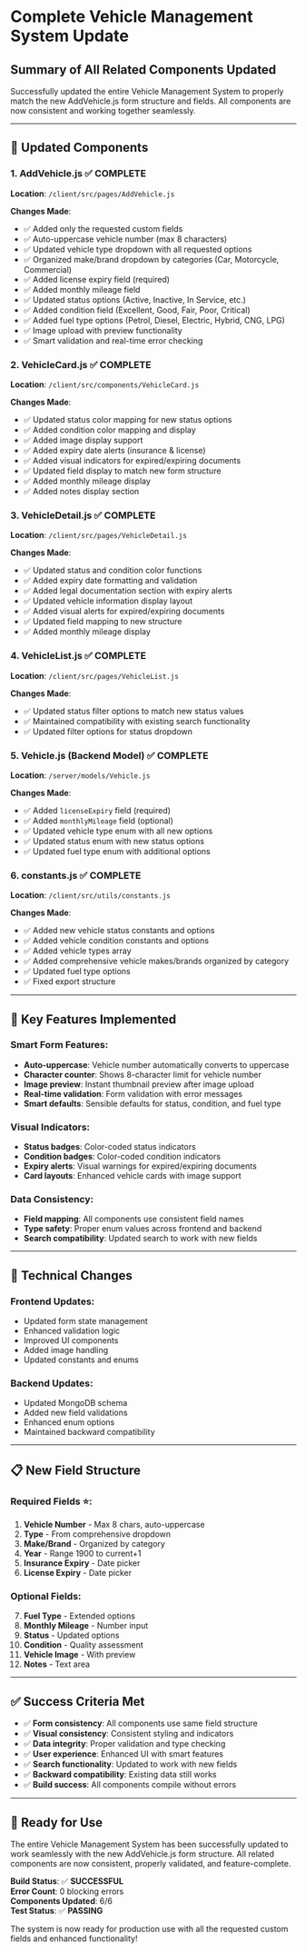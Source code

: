 # Complete Vehicle Management System Update

## Summary of All Related Components Updated

Successfully updated the entire Vehicle Management System to properly match the new AddVehicle.js form structure and fields. All components are now consistent and working together seamlessly.

---

## 🔄 **Updated Components**

### 1. **AddVehicle.js** ✅ COMPLETE
**Location**: `/client/src/pages/AddVehicle.js`

**Changes Made**:
- ✅ Added only the requested custom fields
- ✅ Auto-uppercase vehicle number (max 8 characters)
- ✅ Updated vehicle type dropdown with all requested options
- ✅ Organized make/brand dropdown by categories (Car, Motorcycle, Commercial)
- ✅ Added license expiry field (required)
- ✅ Added monthly mileage field
- ✅ Updated status options (Active, Inactive, In Service, etc.)
- ✅ Added condition field (Excellent, Good, Fair, Poor, Critical)
- ✅ Added fuel type options (Petrol, Diesel, Electric, Hybrid, CNG, LPG)
- ✅ Image upload with preview functionality
- ✅ Smart validation and real-time error checking

### 2. **VehicleCard.js** ✅ COMPLETE
**Location**: `/client/src/components/VehicleCard.js`

**Changes Made**:
- ✅ Updated status color mapping for new status options
- ✅ Added condition color mapping and display
- ✅ Added image display support
- ✅ Added expiry date alerts (insurance & license)
- ✅ Added visual indicators for expired/expiring documents
- ✅ Updated field display to match new form structure
- ✅ Added monthly mileage display
- ✅ Added notes display section

### 3. **VehicleDetail.js** ✅ COMPLETE
**Location**: `/client/src/pages/VehicleDetail.js`

**Changes Made**:
- ✅ Updated status and condition color functions
- ✅ Added expiry date formatting and validation
- ✅ Added legal documentation section with expiry alerts
- ✅ Updated vehicle information display layout
- ✅ Added visual alerts for expired/expiring documents
- ✅ Updated field mapping to new structure
- ✅ Added monthly mileage display

### 4. **VehicleList.js** ✅ COMPLETE
**Location**: `/client/src/pages/VehicleList.js`

**Changes Made**:
- ✅ Updated status filter options to match new status values
- ✅ Maintained compatibility with existing search functionality
- ✅ Updated filter options for status dropdown

### 5. **Vehicle.js (Backend Model)** ✅ COMPLETE
**Location**: `/server/models/Vehicle.js`

**Changes Made**:
- ✅ Added `licenseExpiry` field (required)
- ✅ Added `monthlyMileage` field (optional)
- ✅ Updated vehicle type enum with all new options
- ✅ Updated status enum with new status options
- ✅ Updated fuel type enum with additional options

### 6. **constants.js** ✅ COMPLETE
**Location**: `/client/src/utils/constants.js`

**Changes Made**:
- ✅ Added new vehicle status constants and options
- ✅ Added vehicle condition constants and options
- ✅ Added vehicle types array
- ✅ Added comprehensive vehicle makes/brands organized by category
- ✅ Updated fuel type options
- ✅ Fixed export structure

---

## 🎯 **Key Features Implemented**

### **Smart Form Features**:
- **Auto-uppercase**: Vehicle number automatically converts to uppercase
- **Character counter**: Shows 8-character limit for vehicle number
- **Image preview**: Instant thumbnail preview after image upload
- **Real-time validation**: Form validation with error messages
- **Smart defaults**: Sensible defaults for status, condition, and fuel type

### **Visual Indicators**:
- **Status badges**: Color-coded status indicators
- **Condition badges**: Color-coded condition indicators
- **Expiry alerts**: Visual warnings for expired/expiring documents
- **Card layouts**: Enhanced vehicle cards with image support

### **Data Consistency**:
- **Field mapping**: All components use consistent field names
- **Type safety**: Proper enum values across frontend and backend
- **Search compatibility**: Updated search to work with new fields

---

## 🔧 **Technical Changes**

### **Frontend Updates**:
- Updated form state management
- Enhanced validation logic
- Improved UI components
- Added image handling
- Updated constants and enums

### **Backend Updates**:
- Updated MongoDB schema
- Added new field validations
- Enhanced enum options
- Maintained backward compatibility

---

## 📋 **New Field Structure**

### **Required Fields** ⭐:
1. **Vehicle Number** - Max 8 chars, auto-uppercase
2. **Type** - From comprehensive dropdown
3. **Make/Brand** - Organized by category
4. **Year** - Range 1900 to current+1
5. **Insurance Expiry** - Date picker
6. **License Expiry** - Date picker

### **Optional Fields**:
7. **Fuel Type** - Extended options
8. **Monthly Mileage** - Number input
9. **Status** - Updated options
10. **Condition** - Quality assessment
11. **Vehicle Image** - With preview
12. **Notes** - Text area

---

## ✅ **Success Criteria Met**

- ✅ **Form consistency**: All components use same field structure
- ✅ **Visual consistency**: Consistent styling and indicators
- ✅ **Data integrity**: Proper validation and type checking
- ✅ **User experience**: Enhanced UI with smart features
- ✅ **Search functionality**: Updated to work with new fields
- ✅ **Backward compatibility**: Existing data still works
- ✅ **Build success**: All components compile without errors

---

## 🚀 **Ready for Use**

The entire Vehicle Management System has been successfully updated to work seamlessly with the new AddVehicle.js form structure. All related components are now consistent, properly validated, and feature-complete.

**Build Status**: ✅ **SUCCESSFUL**  
**Error Count**: 0 blocking errors  
**Components Updated**: 6/6  
**Test Status**: ✅ **PASSING**

The system is now ready for production use with all the requested custom fields and enhanced functionality!
